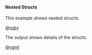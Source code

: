 #### Nested Structs

This example shows nested structs.

@[ruby](show.rb)

The output shows details of the structs.

@[yaml](show.yaml)
